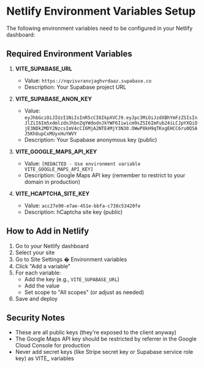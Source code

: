 # Netlify Environment Variables Setup

The following environment variables need to be configured in your Netlify dashboard:

## Required Environment Variables

1. **VITE_SUPABASE_URL**
   - Value: `https://nqvisvranvjaghvrdaaz.supabase.co`
   - Description: Your Supabase project URL

2. **VITE_SUPABASE_ANON_KEY**
   - Value: `eyJhbGciOiJIUzI1NiIsInR5cCI6IkpXVCJ9.eyJpc3MiOiJzdXBhYmFzZSIsInJlZiI6Im5xdmlzdnJhbnZqYWdodnJkYWF6Iiwicm9sZSI6ImFub24iLCJpYXQiOjE3NDk2MDY2NzcsImV4cCI6MjA2NTE4MjY3N30.OWwP8kH9qTKxgEHCC6ru0QSAJ5KhOupCxMUyxHuYWVY`
   - Description: Your Supabase anonymous key (public)

3. **VITE_GOOGLE_MAPS_API_KEY**
   - Value: `[REDACTED - Use environment variable VITE_GOOGLE_MAPS_API_KEY]`
   - Description: Google Maps API key (remember to restrict to your domain in production)

4. **VITE_HCAPTCHA_SITE_KEY**
   - Value: `acc27e90-e7ae-451e-bbfa-c738c53420fe`
   - Description: hCaptcha site key (public)

## How to Add in Netlify

1. Go to your Netlify dashboard
2. Select your site
3. Go to Site Settings � Environment variables
4. Click "Add a variable"
5. For each variable:
   - Add the key (e.g., `VITE_SUPABASE_URL`)
   - Add the value
   - Set scope to "All scopes" (or adjust as needed)
6. Save and deploy

## Security Notes

- These are all public keys (they're exposed to the client anyway)
- The Google Maps API key should be restricted by referrer in the Google Cloud Console for production
- Never add secret keys (like Stripe secret key or Supabase service role key) as VITE_ variables
